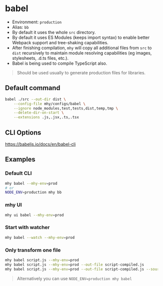 # babel

- Environment: `production`
- Alias: `bb`
- By default it uses the whole `src` directory.
- By default it uses ES Modules (keeps import syntax) to enable better Webpack support and tree-shaking capabilities.
- After finishing compilation, `mhy` will copy all additional files from `src` to `dist` recursively to maintain module resolving capabilities (eg images, stylesheets, .d.ts files, etc.).
- Babel is being used to compile TypeScript also.

> Should be used usually to generate production files for libraries.

## Default command
```bash
babel ./src --out-dir dist \
    --config-file mhy/configs/babel \
    --ignore node_modules,test,tests,dist,temp,tmp \
    --delete-dir-on-start \
    --extensions .js,.jsx,.ts,.tsx
```

## CLI Options
https://babeljs.io/docs/en/babel-cli

## Examples

### Default CLI
```bash
mhy babel --mhy-env=prod
# or
NODE_ENV=production mhy bb
```

### mhy UI
```bash
mhy ui babel --mhy-env=prod
```

### Start with watcher
```bash
mhy babel --watch --mhy-env=prod
```

### Only transform one file
```bash
mhy babel script.js --mhy-env=prod
mhy babel script.js --mhy-env=prod --out-file script-compiled.js
mhy babel script.js --mhy-env=prod --out-file script-compiled.js --source-maps
```
> Alternatively you can use `NODE_ENV=production mhy babel`


